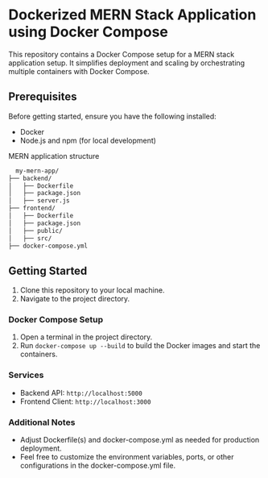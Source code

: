 
# Dockerized MERN Stack Application using Docker Compose

This repository contains a Docker Compose setup for a MERN stack application setup. It simplifies deployment and scaling by orchestrating multiple containers with Docker Compose.

## Prerequisites
Before getting started, ensure you have the following installed:

- Docker
- Node.js and npm (for local development)

MERN application structure

```bash
  my-mern-app/
├── backend/
│   ├── Dockerfile
│   ├── package.json
│   ├── server.js
├── frontend/
│   ├── Dockerfile
│   ├── package.json
│   ├── public/
│   ├── src/
├── docker-compose.yml
```
    
## Getting Started
1. Clone this repository to your local machine.
2. Navigate to the project directory.

### Docker Compose Setup
1. Open a terminal in the project directory.
2. Run `docker-compose up --build` to build the Docker images and start the containers.

### Services
- Backend API: `http://localhost:5000`
- Frontend Client: `http://localhost:3000`

### Additional Notes
- Adjust Dockerfile(s) and docker-compose.yml as needed for production deployment.
- Feel free to customize the environment variables, ports, or other configurations in the docker-compose.yml file.
